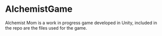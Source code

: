 # AlchemistGame
Alchemist Mom is a work in progress game developed in Unity, included in the repo are the files used for the game.
